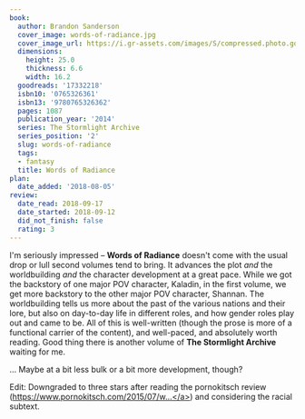 ```yaml
---
book:
  author: Brandon Sanderson
  cover_image: words-of-radiance.jpg
  cover_image_url: https://i.gr-assets.com/images/S/compressed.photo.goodreads.com/books/1507307927l/17332218._SX98_.jpg
  dimensions:
    height: 25.0
    thickness: 6.6
    width: 16.2
  goodreads: '17332218'
  isbn10: '0765326361'
  isbn13: '9780765326362'
  pages: 1087
  publication_year: '2014'
  series: The Stormlight Archive
  series_position: '2'
  slug: words-of-radiance
  tags:
  - fantasy
  title: Words of Radiance
plan:
  date_added: '2018-08-05'
review:
  date_read: 2018-09-17
  date_started: 2018-09-12
  did_not_finish: false
  rating: 3
---
```


I'm seriously impressed – **Words of Radiance** doesn't come with the usual drop or lull second volumes tend to bring. It advances the plot *and* the worldbuilding *and* the character development at a great pace. While we got the backstory of one major POV character, Kaladin, in the first volume, we get more backstory to the other major POV character, Shannan. The worldbuilding tells us more about the past of the various nations and their lore, but also on day-to-day life in different roles, and how gender roles play out and came to be. All of this is well-written (though the prose is more of a functional carrier of the content), and well-paced, and absolutely worth reading. Good thing there is another volume of **The Stormlight Archive** waiting for me.

… Maybe at a bit less bulk or a bit more development, though?

Edit: Downgraded to three stars after reading the pornokitsch review (<a target="_blank" href="https://www.pornokitsch.com/2015/07/words-of-radiance-by-brandon-sanderson.html" rel="nofollow">https://www.pornokitsch.com/2015/07/w...</a>) and considering the racial subtext.
